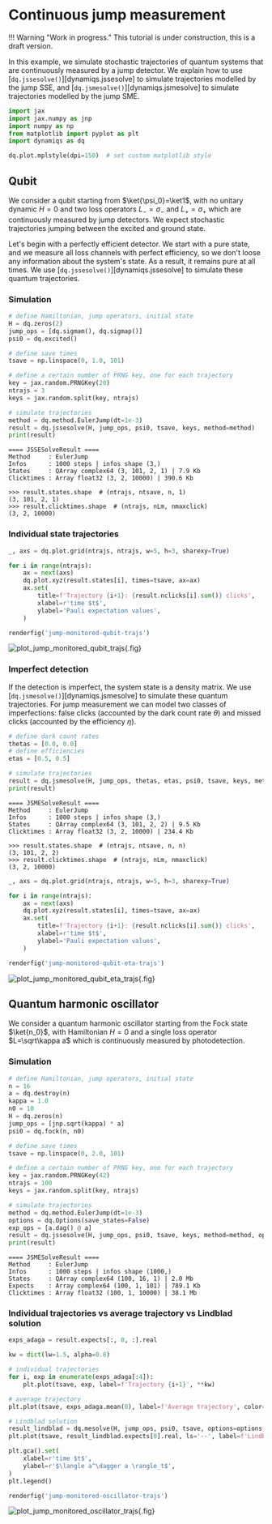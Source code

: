 # Continuous jump measurement

!!! Warning "Work in progress."
    This tutorial is under construction, this is a draft version.

In this example, we simulate stochastic trajectories of quantum systems that are continuously measured by a jump detector. We explain how to use [`dq.jssesolve()`][dynamiqs.jssesolve] to simulate trajectories modelled by the jump SSE, and [`dq.jsmesolve()`][dynamiqs.jsmesolve] to simulate trajectories modelled by the jump SME.

```python
import jax
import jax.numpy as jnp
import numpy as np
from matplotlib import pyplot as plt
import dynamiqs as dq

dq.plot.mplstyle(dpi=150)  # set custom matplotlib style
```

## Qubit

We consider a qubit starting from $\ket{\psi_0}=\ket1$, with no unitary dynamic $H=0$ and two loss operators $L_-=\sigma_-$ and $L_+=\sigma_+$ which are continuously measured by jump detectors. We expect stochastic trajectories jumping between the excited and ground state.

Let's begin with a perfectly efficient detector. We start with a pure state, and we measure all loss channels with perfect efficiency, so we don't loose any information about the system's state. As a result, it remains pure at all times. We use [`dq.jssesolve()`][dynamiqs.jssesolve] to simulate these quantum trajectories.

### Simulation

```python
# define Hamiltonian, jump operators, initial state
H = dq.zeros(2)
jump_ops = [dq.sigmam(), dq.sigmap()]
psi0 = dq.excited()

# define save times
tsave = np.linspace(0, 1.0, 101)

# define a certain number of PRNG key, one for each trajectory
key = jax.random.PRNGKey(20)
ntrajs = 3
keys = jax.random.split(key, ntrajs)

# simulate trajectories
method = dq.method.EulerJump(dt=1e-3)
result = dq.jssesolve(H, jump_ops, psi0, tsave, keys, method=method)
print(result)
```

```text title="Output"
==== JSSESolveResult ====
Method     : EulerJump
Infos      : 1000 steps | infos shape (3,)
States     : QArray complex64 (3, 101, 2, 1) | 7.9 Kb
Clicktimes : Array float32 (3, 2, 10000) | 390.6 Kb
```

```pycon
>>> result.states.shape  # (ntrajs, ntsave, n, 1)
(3, 101, 2, 1)
>>> result.clicktimes.shape  # (ntrajs, nLm, nmaxclick)
(3, 2, 10000)
```

### Individual state trajectories

```python
_, axs = dq.plot.grid(ntrajs, ntrajs, w=5, h=3, sharexy=True)

for i in range(ntrajs):
    ax = next(axs)
    dq.plot.xyz(result.states[i], times=tsave, ax=ax)
    ax.set(
        title=f'Trajectory {i+1}: {result.nclicks[i].sum()} clicks',
        xlabel=r'time $t$',
        ylabel='Pauli expectation values',
    )

renderfig('jump-monitored-qubit-trajs')
```

![plot_jump_monitored_qubit_trajs](../../figs_docs/jump-monitored-qubit-trajs.png){.fig}

### Imperfect detection

If the detection is imperfect, the system state is a density matrix. We use [`dq.jsmesolve()`][dynamiqs.jsmesolve] to simulate these quantum trajectories. For jump measurement we can model two classes of imperfections: false clicks (accounted by the dark count rate $\theta$) and missed clicks (accounted by the efficiency $\eta$).

```python
# define dark count rates
thetas = [0.0, 0.0]
# define efficiencies
etas = [0.5, 0.5]

# simulate trajectories
result = dq.jsmesolve(H, jump_ops, thetas, etas, psi0, tsave, keys, method=method)
print(result)
```

```text title="Output"
==== JSMESolveResult ====
Method     : EulerJump
Infos      : 1000 steps | infos shape (3,)
States     : QArray complex64 (3, 101, 2, 2) | 9.5 Kb
Clicktimes : Array float32 (3, 2, 10000) | 234.4 Kb
```

```pycon
>>> result.states.shape  # (ntrajs, ntsave, n, n)
(3, 101, 2, 2)
>>> result.clicktimes.shape  # (ntrajs, nLm, nmaxclick)
(3, 2, 10000)
```

```python
_, axs = dq.plot.grid(ntrajs, ntrajs, w=5, h=3, sharexy=True)

for i in range(ntrajs):
    ax = next(axs)
    dq.plot.xyz(result.states[i], times=tsave, ax=ax)
    ax.set(
        title=f'Trajectory {i+1}: {result.nclicks[i].sum()} clicks',
        xlabel=r'time $t$',
        ylabel='Pauli expectation values',
    )

renderfig('jump-monitored-qubit-eta-trajs')
```

![plot_jump_monitored_qubit_eta_trajs](../../figs_docs/jump-monitored-qubit-eta-trajs.png){.fig}


## Quantum harmonic oscillator

We consider a quantum harmonic oscillator starting from the Fock state $\ket{n_0}$, with Hamiltonian $H=0$ and a single loss operator $L=\sqrt\kappa a$ which is continuously measured by photodetection.

### Simulation

```python
# define Hamiltonian, jump operators, initial state
n = 16
a = dq.destroy(n)
kappa = 1.0
n0 = 10
H = dq.zeros(n)
jump_ops = [jnp.sqrt(kappa) * a]
psi0 = dq.fock(n, n0)

# define save times
tsave = np.linspace(0, 2.0, 101)

# define a certain number of PRNG key, one for each trajectory
key = jax.random.PRNGKey(42)
ntrajs = 100
keys = jax.random.split(key, ntrajs)

# simulate trajectories
method = dq.method.EulerJump(dt=1e-3)
options = dq.Options(save_states=False)
exp_ops = [a.dag() @ a]
result = dq.jssesolve(H, jump_ops, psi0, tsave, keys, method=method, options=options, exp_ops=exp_ops)
print(result)
```

```text title="Output"
==== JSMESolveResult ====
Method     : EulerJump
Infos      : 1000 steps | infos shape (1000,)
States     : QArray complex64 (100, 16, 1) | 2.0 Mb
Expects    : Array complex64 (100, 1, 101) | 789.1 Kb
Clicktimes : Array float32 (100, 1, 10000) | 38.1 Mb
```

### Individual trajectories vs average trajectory vs Lindblad solution

```python
exps_adaga = result.expects[:, 0, :].real
```

```python
kw = dict(lw=1.5, alpha=0.8)

# individual trajectories
for i, exp in enumerate(exps_adaga[:4]):
    plt.plot(tsave, exp, label=f'Trajectory {i+1}', **kw)

# average trajectory
plt.plot(tsave, exps_adaga.mean(0), label=f'Average trajectory', color='gray', **kw)

# Lindblad solution
result_lindblad = dq.mesolve(H, jump_ops, psi0, tsave, options=options, exp_ops=exp_ops)
plt.plot(tsave, result_lindblad.expects[0].real, ls='--', label=f'Lindblad', color='gray', **kw)

plt.gca().set(
    xlabel=r'time $t$',
    ylabel=r'$\langle a^\dagger a \rangle_t$',
)
plt.legend()

renderfig('jump-monitored-oscillator-trajs')
```

![plot_jump_monitored_oscillator_trajs](../../figs_docs/jump-monitored-oscillator-trajs.png){.fig}
